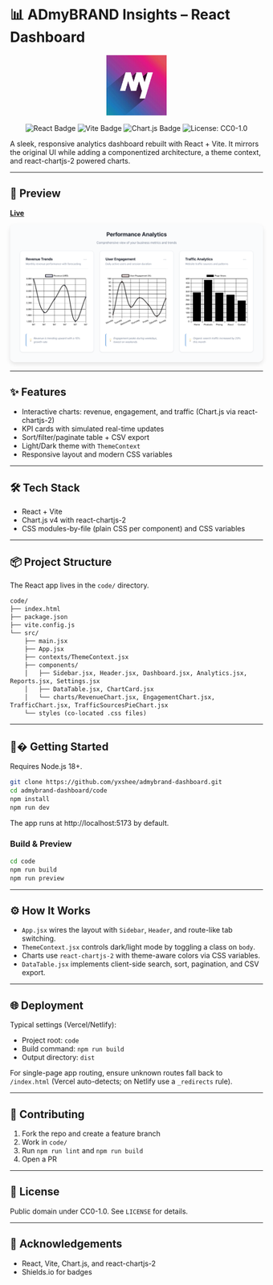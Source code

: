 # 📊 ADmyBRAND Insights – React Dashboard
<p align="center">
  <img src="assets/logo.png" alt="ADmyBRAND Logo" width="120" />
</p>

<p align="center">
  <img src="https://img.shields.io/badge/React-149ECA?style=for-the-badge&logo=react&logoColor=white" alt="React Badge" />
  <img src="https://img.shields.io/badge/Vite-646CFF?style=for-the-badge&logo=vite&logoColor=white" alt="Vite Badge" />
  <img src="https://img.shields.io/badge/Chart.js-FF6384?style=for-the-badge&logo=chartdotjs&logoColor=white" alt="Chart.js Badge" />
  <img src="https://img.shields.io/badge/License-CC0%201.0-lightgrey?style=for-the-badge" alt="License: CC0-1.0" />
</p>

A sleek, responsive analytics dashboard rebuilt with React + Vite. It mirrors the original UI while adding a componentized architecture, a theme context, and react-chartjs-2 powered charts.

---

## 🚀 Preview

<a href="https://yxshdogra-analyticsdashboard.vercel.app/"><strong>Live</strong></a>

<p align="center">
  <img src="image.png" alt="Dashboard Screenshot" style="border-radius: 10px; box-shadow: 0 4px 8px rgba(0,0,0,0.1);">
</p>



---

## ✨ Features

* Interactive charts: revenue, engagement, and traffic (Chart.js via react-chartjs-2)
* KPI cards with simulated real-time updates
* Sort/filter/paginate table + CSV export
* Light/Dark theme with `ThemeContext`
* Responsive layout and modern CSS variables

---

## 🛠️ Tech Stack

* React + Vite
* Chart.js v4 with react-chartjs-2
* CSS modules-by-file (plain CSS per component) and CSS variables

---

## 📦 Project Structure

The React app lives in the `code/` directory.

```
code/
├── index.html
├── package.json
├── vite.config.js
└── src/
    ├── main.jsx
    ├── App.jsx
    ├── contexts/ThemeContext.jsx
    ├── components/
    │   ├── Sidebar.jsx, Header.jsx, Dashboard.jsx, Analytics.jsx, Reports.jsx, Settings.jsx
    │   ├── DataTable.jsx, ChartCard.jsx
    │   └── charts/RevenueChart.jsx, EngagementChart.jsx, TrafficChart.jsx, TrafficSourcesPieChart.jsx
    └── styles (co-located .css files)
```

---

## 🧑‍� Getting Started

Requires Node.js 18+.

```sh
git clone https://github.com/yxshee/admybrand-dashboard.git
cd admybrand-dashboard/code
npm install
npm run dev
```

The app runs at http://localhost:5173 by default.

### Build & Preview

```sh
cd code
npm run build
npm run preview
```

---

## ⚙️ How It Works

* `App.jsx` wires the layout with `Sidebar`, `Header`, and route-like tab switching.
* `ThemeContext.jsx` controls dark/light mode by toggling a class on `body`.
* Charts use `react-chartjs-2` with theme-aware colors via CSS variables.
* `DataTable.jsx` implements client-side search, sort, pagination, and CSV export.

---

## 🌐 Deployment

Typical settings (Vercel/Netlify):

* Project root: `code`
* Build command: `npm run build`
* Output directory: `dist`

For single-page app routing, ensure unknown routes fall back to `/index.html` (Vercel auto-detects; on Netlify use a `_redirects` rule).

---

## 🤝 Contributing

1. Fork the repo and create a feature branch
2. Work in `code/`
3. Run `npm run lint` and `npm run build`
4. Open a PR

---

## 📜 License

Public domain under CC0-1.0. See `LICENSE` for details.

---

## 🙏 Acknowledgements

* React, Vite, Chart.js, and react-chartjs-2
* Shields.io for badges

